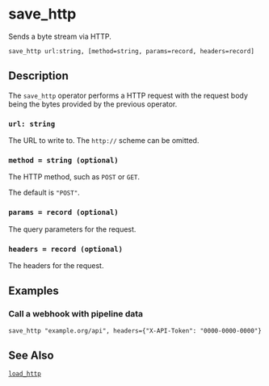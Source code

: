 # save_http

Sends a byte stream via HTTP.

```tql
save_http url:string, [method=string, params=record, headers=record]
```

## Description

The `save_http` operator performs a HTTP request with the request body being the
bytes provided by the previous operator.

### `url: string`

The URL to write to. The `http://` scheme can be omitted.

### `method = string (optional)`

The HTTP method, such as `POST` or `GET`.

The default is `"POST"`.

### `params = record (optional)`

The query parameters for the request.

### `headers = record (optional)`

The headers for the request.

## Examples

### Call a webhook with pipeline data

```tql
save_http "example.org/api", headers={"X-API-Token": "0000-0000-0000"}
```

## See Also

[`load_http`](load_http.md)
